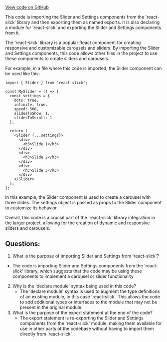 [View code on GitHub](zoo-labs/zoo/blob/master/foundation/slick.d.ts)

This code is importing the Slider and Settings components from the 'react-slick' library and then exporting them as named exports. It is also declaring a module for 'react-slick' and exporting the Slider and Settings components from it. 

The 'react-slick' library is a popular React component for creating responsive and customizable carousels and sliders. By importing the Slider and Settings components, this code allows other files in the project to use these components to create sliders and carousels. 

For example, in a file where this code is imported, the Slider component can be used like this:

```
import { Slider } from 'react-slick';

const MySlider = () => {
  const settings = {
    dots: true,
    infinite: true,
    speed: 500,
    slidesToShow: 1,
    slidesToScroll: 1
  };

  return (
    <Slider {...settings}>
      <div>
        <h3>Slide 1</h3>
      </div>
      <div>
        <h3>Slide 2</h3>
      </div>
      <div>
        <h3>Slide 3</h3>
      </div>
    </Slider>
  );
};
```

In this example, the Slider component is used to create a carousel with three slides. The settings object is passed as props to the Slider component to customize its behavior. 

Overall, this code is a crucial part of the 'react-slick' library integration in the larger project, allowing for the creation of dynamic and responsive sliders and carousels.
## Questions: 
 1. What is the purpose of importing Slider and Settings from 'react-slick'?
   - The code is importing Slider and Settings components from the 'react-slick' library, which suggests that the code may be using these components to implement a carousel or slider functionality.
2. Why is the 'declare module' syntax being used in this code?
   - The 'declare module' syntax is used to augment the type definitions of an existing module, in this case 'react-slick'. This allows the code to add additional types or interfaces to the module that may not be present in the original module.
3. What is the purpose of the export statement at the end of the code?
   - The export statement is re-exporting the Slider and Settings components from the 'react-slick' module, making them available for use in other parts of the codebase without having to import them directly from 'react-slick'.
